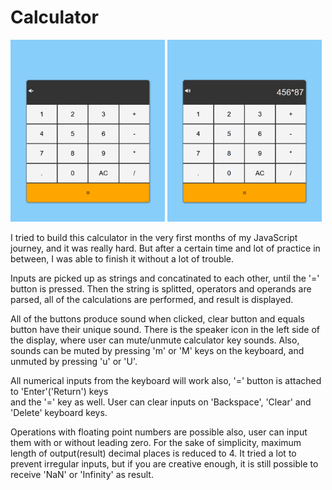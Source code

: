 # Calculator

<img src="img/screenshot1.jpg" width="49%"> <img src="img/screenshot2.jpg" width="49%">

I tried to build this calculator in the very first months of my JavaScript journey,
and it was really hard. But after a certain time and lot of practice in between, I was able to 
finish it without a lot of trouble.

Inputs are picked up as strings and concatinated to each other, until the '=' button is pressed.
Then the string is splitted, operators and operands are parsed, all of the calculations are 
performed, and result is displayed.

All of the buttons produce sound when clicked, clear button and equals button have their unique sound.
There is the speaker icon in the left side of the display, where user can mute/unmute calculator key sounds.
Also, sounds can be muted by pressing 'm' or 'M' keys on the keyboard, and unmuted by pressing 'u' or 'U'.

All numerical inputs from the keyboard will work also, '=' button is attached to 'Enter'('Return') keys  
and the '=' key as well. User can clear inputs on 'Backspace', 'Clear' and 'Delete' keyboard keys.

Operations with floating point numbers are possible also, user can input them with or without leading zero.
For the sake of simplicity, maximum length of output(result) decimal places is reduced to 4.
It tried a lot to prevent irregular inputs, but if you are creative enough, it is still possible to receive 'NaN' or
'Infinity' as result.
